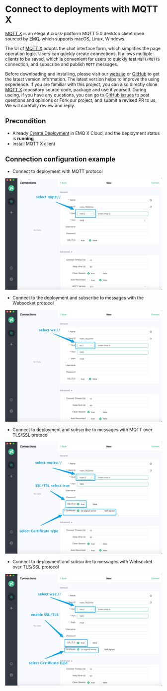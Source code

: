 # Connect to deployments with MQTT X

[MQTT X](https://mqttx.app) is an elegant cross-platform MQTT 5.0 desktop client open sourced by [EMQ](http://emqx.io), which supports macOS, Linux, Windows.

The UI of [MQTT X](https://mqttx.app) adopts the chat interface form, which simplifies the page operation logic. Users can quickly create connections. It allows multiple clients to be saved, which is convenient for users to quickly test `MQTT/MQTTS` connection, and subscribe and publish `MQTT` messages.

Before downloading and installing, please visit our [website](https://mqttx.app/) or [GitHub](https://github.com/emqx/MQTTX) to get the latest version information. The latest version helps to improve the using experience. If you are familiar with this project, you can also directly clone [MQTT X](https://mqttx.app/)  repository source code, package and use it yourself. During useing, if you have any questions, you can go to [GitHub issues](https://github.com/emqx/MQTTX/issues) to post questions and opinions or Fork our project, and submit a revised PR to us, We will carefully review and reply.

## Precondition

* Already [Create Deployment](../deployments/create_deployment.md) in EMQ X Cloud, and the deployment status is **running**
* Install MQTT X client

## Connection configuration example

* Connect to deployment with MQTT protocol

![](_assets/mqttx_mqtt.png)

* Connect to the deployment and subscribe to messages with the Websocket protocol

![](_assets/mqttx_ws.png)

* Connect to deployment and subscribe to messages with MQTT over TLS/SSL protocol

![](_assets/mqttx_mqtts.png)

* Connect to deployment and subscribe to messages with Websocket over TLS/SSL protocol

![](_assets/mqttx_wss.png)

